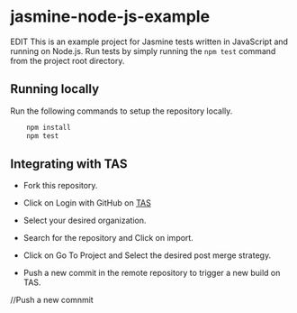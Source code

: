 # jasmine-node-js-example

EDIT
This is an example project for Jasmine tests written in JavaScript and running on Node.js.
Run tests by simply running the `npm test` command from the project root directory.

## Running locally

Run the following commands to setup the repository locally.

```bash
    npm install
    npm test
```

## Integrating with TAS

- Fork this repository.

- Click on Login with GitHub on [TAS](https://tas.lambdatest.com/login/)

- Select your desired organization.
  
- Search for the repository and Click on import.
  
- Click on Go To Project and Select the desired post merge strategy.
  
- Push a new commit in the remote repository to trigger a new build on TAS.

//Push a new comnmit
